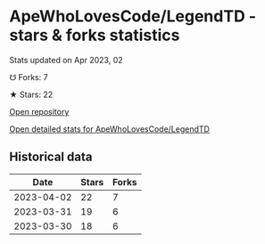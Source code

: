 # ApeWhoLovesCode/LegendTD - stars & forks statistics

Stats updated on Apr 2023, 02

☋ Forks: 7

★ Stars: 22

[Open repository](https://github.com/ApeWhoLovesCode/LegendTD)

[Open detailed stats for ApeWhoLovesCode/LegendTD](https://reviewgithub.com/rep/ApeWhoLovesCode/LegendTD)

## Historical data
| Date | Stars | Forks |
|------|-------|-------|
| 2023-04-02 | 22 | 7 | 
| 2023-03-31 | 19 | 6 | 
| 2023-03-30 | 18 | 6 | 

